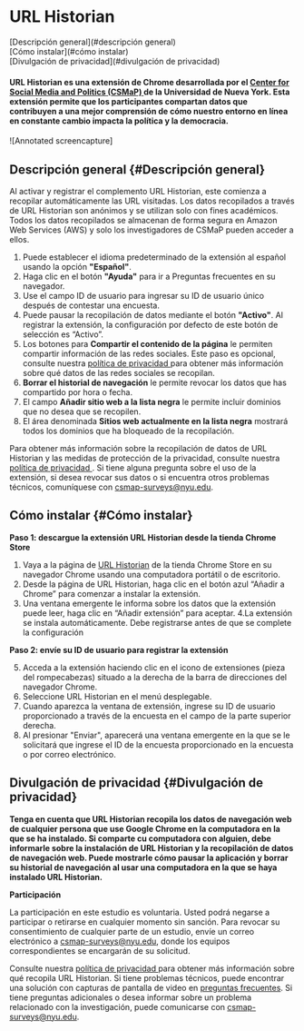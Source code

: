 # URL Historian
[Descripción general](#descripción general)<br>
[Cómo instalar](#cómo instalar)<br>
[Divulgación de privacidad](#divulgación de privacidad) <br>




#### URL Historian es una extensión de Chrome desarrollada por el <a href="https://csmapnyu.org/">Center for Social Media and Politics (CSMaP) </a> de la Universidad de Nueva York. Esta extensión permite que los participantes compartan datos que contribuyen a una mejor comprensión de cómo nuestro entorno en línea en constante cambio impacta la política y la democracia.

![Annotated screencapture]

## Descripción general {#Descripción general}
Al activar y registrar el complemento URL Historian, este comienza a recopilar automáticamente las URL visitadas. Los datos recopilados a través de URL Historian son anónimos y se utilizan solo con fines académicos. Todos los datos recopilados se almacenan de forma segura en Amazon Web Services (AWS) y solo los investigadores de CSMaP pueden acceder a ellos.
1. Puede establecer el idioma predeterminado de la extensión al español usando la opción **"Español"**.
2. Haga clic en el botón **"Ayuda"** para ir a Preguntas frecuentes en su navegador.
3. Use el campo ID de usuario para ingresar su ID de usuario único después de contestar una encuesta.
4. Puede pausar la recopilación de datos mediante el botón **"Activo"**. Al registrar la extensión, la configuración por defecto de este botón de selección es “Activo”.
5. Los botones para **Compartir el contenido de la página** le permiten compartir información de las redes sociales. Este paso es opcional, consulte nuestra <a href="https://www.csmapsurveys.org/csmap_privacy_policy_es.html">política de privacidad </a> para obtener más información sobre qué datos de las redes sociales se recopilan.
6. **Borrar el historial de navegación** le permite revocar los datos que has compartido por hora o fecha.
7. El campo **Añadir sitio web a la lista negra** le permite incluir dominios que no desea que se recopilen.
8. El área denominada **Sitios web actualmente en la lista negra** mostrará todos los dominios que ha bloqueado de la recopilación.

Para obtener más información sobre la recopilación de datos de URL Historian y las medidas de protección de la privacidad, consulte nuestra <a href="https://www.csmapsurveys.org/csmap_privacy_policy_es.html">política de privacidad </a>. Si tiene alguna pregunta sobre el uso de la extensión, si desea revocar sus datos o si encuentra otros problemas técnicos, comuníquese con csmap-surveys@nyu.edu.


## Cómo instalar {#Cómo instalar}

**Paso 1: descargue la extensión URL Historian desde la tienda Chrome Store**

1. Vaya a la página de <a href="https://chrome.google.com/webstore/detail/url-historian/imdfbahhoamgbblienjdoeafphlngdim/related?hl=es">URL Historian</a> de la tienda Chrome Store en su navegador Chrome usando una computadora portátil o de escritorio.
2. Desde la página de URL Historian, haga clic en el botón azul “Añadir a Chrome” para comenzar a instalar la extensión. 
3. Una ventana emergente le informa sobre los datos que la extensión puede leer, haga clic en “Añadir extensión” para aceptar.
4.La extensión se instala automáticamente. Debe registrarse antes de que se complete la configuración

**Paso 2: envíe su ID de usuario para registrar la extensión**

5. Acceda a la extensión haciendo clic en el icono de extensiones (pieza del rompecabezas) situado a la derecha de la barra de direcciones del navegador Chrome.
6. Seleccione URL Historian en el menú desplegable. 
7. Cuando aparezca la ventana de extensión, ingrese su ID de usuario proporcionado a través de la encuesta en el campo de la parte superior derecha.
8. Al presionar "Enviar", aparecerá una ventana emergente en la que se le solicitará que ingrese el ID de la encuesta proporcionado en la encuesta o por correo electrónico.

## Divulgación de privacidad {#Divulgación de privacidad}
**Tenga en cuenta que URL Historian recopila los datos de navegación web de cualquier persona que use Google Chrome en la computadora en la que se ha instalado. Si comparte cu computadora con alguien, debe informarle sobre la instalación de URL Historian y la recopilación de datos de navegación web. Puede mostrarle cómo pausar la aplicación y borrar su historial de navegación al usar una computadora en la que se haya instalado URL Historian.**

**Participación**

La participación en este estudio es voluntaria. Usted podrá negarse a participar o retirarse en cualquier momento sin sanción. Para revocar su consentimiento de cualquier parte de un estudio, envíe un correo electrónico a <a href="mailto:csmap-surveys@nyu.edu">csmap-surveys@nyu.edu</a>, donde los equipos correspondientes se encargarán de su solicitud.

Consulte nuestra <a href="https://www.csmapsurveys.org/csmap_privacy_policy_es.html">política de privacidad </a> para obtener más información sobre qué recopila URL Historian. Si tiene problemas técnicos, puede encontrar una solución con capturas de pantalla de video en <a href="https://www.csmapsurveys.org/url_historian_ayuda.html"> preguntas frecuentes</a>. Si tiene preguntas adicionales o desea informar sobre un problema relacionado con la investigación, puede comunicarse con <a href="mailto:csmap-surveys@nyu.edu">csmap-surveys@nyu.edu</a>.
